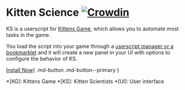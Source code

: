 # Kitten Science [![Crowdin](https://badges.crowdin.net/kitten-scientists/localized.svg)](https://crowdin.com/project/kitten-scientists)

KS is a userscript for [Kittens Game](https://kittensgame.com/web/), which allows you to automate most tasks in the game.

You load the script into your game through a [userscript manager or a bookmarklet](./installation/quick-start.md) and it will create a new panel in your UI with options to configure the behavior of KS.

[Install Now](./installation/quick-start.md){ .md-button .md-button--primary }

<!-- prettier-ignore-start -->
*[KG]: Kittens Game
*[KS]: Kitten Scientists
*[UI]: User interface
<!-- prettier-ignore-end -->
